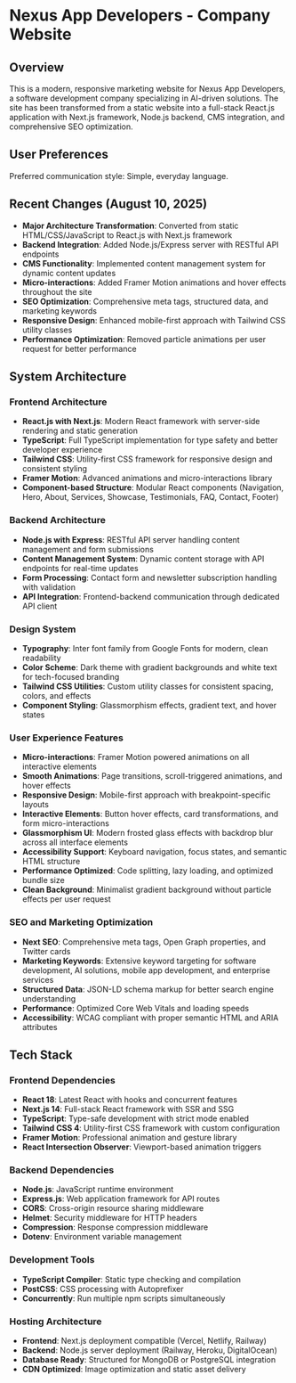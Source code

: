 # Nexus App Developers - Company Website

## Overview

This is a modern, responsive marketing website for Nexus App Developers, a software development company specializing in AI-driven solutions. The site has been transformed from a static website into a full-stack React.js application with Next.js framework, Node.js backend, CMS integration, and comprehensive SEO optimization.

## User Preferences

Preferred communication style: Simple, everyday language.

## Recent Changes (August 10, 2025)

- **Major Architecture Transformation**: Converted from static HTML/CSS/JavaScript to React.js with Next.js framework
- **Backend Integration**: Added Node.js/Express server with RESTful API endpoints
- **CMS Functionality**: Implemented content management system for dynamic content updates
- **Micro-interactions**: Added Framer Motion animations and hover effects throughout the site
- **SEO Optimization**: Comprehensive meta tags, structured data, and marketing keywords
- **Responsive Design**: Enhanced mobile-first approach with Tailwind CSS utility classes
- **Performance Optimization**: Removed particle animations per user request for better performance

## System Architecture

### Frontend Architecture
- **React.js with Next.js**: Modern React framework with server-side rendering and static generation
- **TypeScript**: Full TypeScript implementation for type safety and better developer experience
- **Tailwind CSS**: Utility-first CSS framework for responsive design and consistent styling
- **Framer Motion**: Advanced animations and micro-interactions library
- **Component-based Structure**: Modular React components (Navigation, Hero, About, Services, Showcase, Testimonials, FAQ, Contact, Footer)

### Backend Architecture
- **Node.js with Express**: RESTful API server handling content management and form submissions
- **Content Management System**: Dynamic content storage with API endpoints for real-time updates
- **Form Processing**: Contact form and newsletter subscription handling with validation
- **API Integration**: Frontend-backend communication through dedicated API client

### Design System
- **Typography**: Inter font family from Google Fonts for modern, clean readability
- **Color Scheme**: Dark theme with gradient backgrounds and white text for tech-focused branding
- **Tailwind CSS Utilities**: Custom utility classes for consistent spacing, colors, and effects
- **Component Styling**: Glassmorphism effects, gradient text, and hover states

### User Experience Features
- **Micro-interactions**: Framer Motion powered animations on all interactive elements
- **Smooth Animations**: Page transitions, scroll-triggered animations, and hover effects
- **Responsive Design**: Mobile-first approach with breakpoint-specific layouts
- **Interactive Elements**: Button hover effects, card transformations, and form micro-interactions
- **Glassmorphism UI**: Modern frosted glass effects with backdrop blur across all interface elements
- **Accessibility Support**: Keyboard navigation, focus states, and semantic HTML structure
- **Performance Optimized**: Code splitting, lazy loading, and optimized bundle size
- **Clean Background**: Minimalist gradient background without particle effects per user request

### SEO and Marketing Optimization
- **Next SEO**: Comprehensive meta tags, Open Graph properties, and Twitter cards
- **Marketing Keywords**: Extensive keyword targeting for software development, AI solutions, mobile app development, and enterprise services
- **Structured Data**: JSON-LD schema markup for better search engine understanding
- **Performance**: Optimized Core Web Vitals and loading speeds
- **Accessibility**: WCAG compliant with proper semantic HTML and ARIA attributes

## Tech Stack

### Frontend Dependencies
- **React 18**: Latest React with hooks and concurrent features
- **Next.js 14**: Full-stack React framework with SSR and SSG
- **TypeScript**: Type-safe development with strict mode enabled
- **Tailwind CSS 4**: Utility-first CSS framework with custom configuration
- **Framer Motion**: Professional animation and gesture library
- **React Intersection Observer**: Viewport-based animation triggers

### Backend Dependencies
- **Node.js**: JavaScript runtime environment
- **Express.js**: Web application framework for API routes
- **CORS**: Cross-origin resource sharing middleware
- **Helmet**: Security middleware for HTTP headers
- **Compression**: Response compression middleware
- **Dotenv**: Environment variable management

### Development Tools
- **TypeScript Compiler**: Static type checking and compilation
- **PostCSS**: CSS processing with Autoprefixer
- **Concurrently**: Run multiple npm scripts simultaneously

### Hosting Architecture
- **Frontend**: Next.js deployment compatible (Vercel, Netlify, Railway)
- **Backend**: Node.js server deployment (Railway, Heroku, DigitalOcean)
- **Database Ready**: Structured for MongoDB or PostgreSQL integration
- **CDN Optimized**: Image optimization and static asset delivery